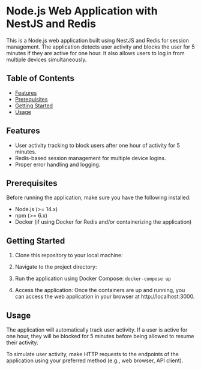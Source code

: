 # Node.js Web Application with NestJS and Redis

This is a Node.js web application built using NestJS and Redis for session management. The application detects user activity and blocks the user for 5 minutes if they are active for one hour. It also allows users to log in from multiple devices simultaneously.

## Table of Contents

- [Features](#features)
- [Prerequisites](#prerequisites)
- [Getting Started](#getting-started)
- [Usage](#usage)



## Features

- User activity tracking to block users after one hour of activity for 5 minutes.
- Redis-based session management for multiple device logins.
- Proper error handling and logging.

## Prerequisites

Before running the application, make sure you have the following installed:

- Node.js (>= 14.x)
- npm (>= 6.x)
- Docker (if using Docker for Redis and/or containerizing the application)

## Getting Started

1. Clone this repository to your local machine:

2. Navigate to the project directory:

3. Run the application using Docker Compose: `docker-compose up`

4. Access the application: Once the containers are up and running, you can access the web application in your browser at http://localhost:3000.

## Usage
The application will automatically track user activity. If a user is active for one hour, they will be blocked for 5 minutes before being allowed to resume their activity.

To simulate user activity, make HTTP requests to the endpoints of the application using your preferred method (e.g., web browser, API client).



